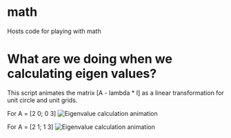 # math
Hosts code for playing with math

# What are we doing when we calculating eigen values?
This script animates the matrix \[A - lambda * I\] as a linear transformation for unit circle and unit grids. 

For A = \[2 0; 0 3\]
![Eigenvalue calculation animation](gif_png/animation_2_0_0_3.gif)

For A = \[2 1; 1 3\]
![Eigenvalue calculation animation](gif_png/animation_2_1_1_3.gif)
